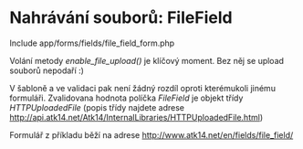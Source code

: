 Nahrávání souborů: FileField
============================

Include app/forms/fields/file_field_form.php

Volání metody *enable\_file\_upload()* je klíčový moment. Bez něj se upload souborů nepodaří :)

V šabloně a ve validaci pak není žádný rozdíl oproti kterémukoli jinému formuláři. Zvalidovana hodnota políčka *FileField* je objekt třídy *HTTPUploadedFile* (popis třídy najdete adrese <http://api.atk14.net/Atk14/InternalLibraries/HTTPUploadedFile.html>)

Formulář z příkladu běží na adrese <http://www.atk14.net/en/fields/file_field/>
